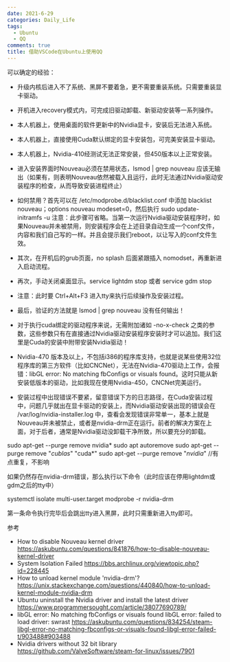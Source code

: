 ```yaml
---
date: 2021-6-29
categories: Daily_Life
tags:
  - Ubuntu
  - QQ
comments: true
title: 借助VSCode在Ubuntu上使用QQ
---
```




可以确定的经验：

- 升级内核后进入不了系统、黑屏不要着急，更不需要重装系统。只需要重装显卡驱动。
- 开机进入recovery模式内，可完成旧驱动卸载、新驱动安装等一系列操作。
- 本人机器上，使用桌面的软件更新中的Nvidia显卡，安装后无法进入系统。
- 本人机器上，直接使用Cuda默认绑定的显卡安装包，可完美安装显卡驱动。
- 本人机器上，Nvidia-410经测试无法正常安装，但450版本以上正常安装。
- 进入安装界面时Nouveau必须在禁用状态，lsmod | grep nouveau 应该无输出（如果有，则表明Nouveau依然被载入且运行，此时无法通过Nvidia驱动安装程序的检查，从而导致安装进程终止）
- 如何禁用？首先可以在 /etc/modprobe.d/blacklist.conf 中添加 blacklist nouveau；options nouveau modeset=0，然后执行 sudo update-initramfs -u 注意：此步骤可省略。当第一次运行Nvidia驱动安装程序时，如果Nouveau并未被禁用，则安装程序会在上述目录自动生成一个conf文件，内容和我们自己写的一样。并且会提示我们reboot，以让写入的conf文件生效。
- 其次，在开机后的grub页面，no splash 后面紧跟插入 nomodset，再重新进入启动流程。
- 再次，手动关闭桌面显示。service lightdm stop 或者 service gdm stop
- 注意：此时要 Ctrl+Alt+F3 进入tty来执行后续操作及安装过程。
- 最后，验证的方法就是 lsmod | grep nouveau 没有任何输出！

- 对于执行cuda绑定的驱动程序来说，无需附加诸如 -no-x-check 之类的参数，这些参数只有在直接通过Nvidia驱动安装程序安装时才可以追加。我们这里是Cuda的安装中附带安装Nvidia驱动！
- Nvidia-470 版本及以上，不包括i386的程序库支持，也就是说某些使用32位程序库的第三方软件（比如CNCNet），无法在Nvidia-470驱动上工作，会报错：libGL error: No matching fbConfigs or visuals found。这时只能从新安装低版本的驱动，比如我现在使用Nvidia-450，CNCNet完美运行。

- 安装过程中出现错误不要紧，留意错误下方的日志路径，在Cuda安装过程中，问题几乎就出在显卡驱动的安装上，而Nvidia驱动安装出现的错误会在 /var/log/nvidia-installer.log 中，查看会发现错误非常单一，基本上就是Nouveau并未被禁止，或者是nvidia-drm正在运行。前者的解决方案在上面，对于后者，通常是Nvidia驱动没卸载干净所致，所以要充分的卸载。

sudo apt-get --purge remove nvidia*
sudo apt autoremove
sudo apt-get --purge remove "*cublas*" "cuda*"
sudo apt-get --purge remove "*nvidia*"  //有点重复，不影响

如果仍然存在nvidia-drm错误，那么执行以下命令（此时应该在停用lightdm或gdm之后的tty中）

systemctl isolate multi-user.target
modprobe -r nvidia-drm

第一条命令执行完毕后会跳出tty进入黑屏，此时只需重新进入tty即可。


参考

- How to disable Nouveau kernel driver https://askubuntu.com/questions/841876/how-to-disable-nouveau-kernel-driver
- System Isolation Failed https://bbs.archlinux.org/viewtopic.php?id=228445
- How to unload kernel module 'nvidia-drm'? https://unix.stackexchange.com/questions/440840/how-to-unload-kernel-module-nvidia-drm
- Ubuntu uninstall the Nvidia driver and install the latest driver https://www.programmersought.com/article/38077690789/
- libGL error: No matching fbConfigs or visuals found libGL error: failed to load driver: swrast https://askubuntu.com/questions/834254/steam-libgl-error-no-matching-fbconfigs-or-visuals-found-libgl-error-failed-t/903488#903488
- Nvidia drivers without 32 bit library https://github.com/ValveSoftware/steam-for-linux/issues/7901
